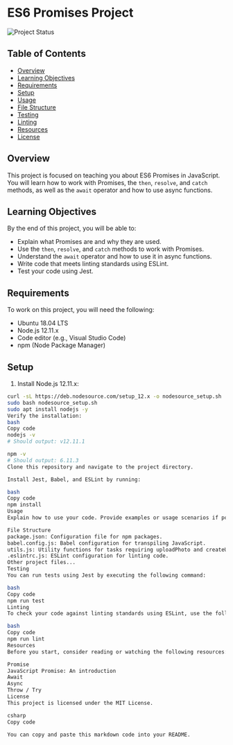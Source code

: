 # ES6 Promises Project

![Project Status](https://img.shields.io/badge/status-ongoing-blue)

## Table of Contents

- [Overview](#overview)
- [Learning Objectives](#learning-objectives)
- [Requirements](#requirements)
- [Setup](#setup)
- [Usage](#usage)
- [File Structure](#file-structure)
- [Testing](#testing)
- [Linting](#linting)
- [Resources](#resources)
- [License](#license)

## Overview

This project is focused on teaching you about ES6 Promises in JavaScript. You will learn how to work with Promises, the `then`, `resolve`, and `catch` methods, as well as the `await` operator and how to use async functions.

## Learning Objectives

By the end of this project, you will be able to:

- Explain what Promises are and why they are used.
- Use the `then`, `resolve`, and `catch` methods to work with Promises.
- Understand the `await` operator and how to use it in async functions.
- Write code that meets linting standards using ESLint.
- Test your code using Jest.

## Requirements

To work on this project, you will need the following:

- Ubuntu 18.04 LTS
- Node.js 12.11.x
- Code editor (e.g., Visual Studio Code)
- npm (Node Package Manager)

## Setup

1. Install Node.js 12.11.x:

```bash
curl -sL https://deb.nodesource.com/setup_12.x -o nodesource_setup.sh
sudo bash nodesource_setup.sh
sudo apt install nodejs -y
Verify the installation:
bash
Copy code
nodejs -v
# Should output: v12.11.1

npm -v
# Should output: 6.11.3
Clone this repository and navigate to the project directory.

Install Jest, Babel, and ESLint by running:

bash
Copy code
npm install
Usage
Explain how to use your code. Provide examples or usage scenarios if possible.

File Structure
package.json: Configuration file for npm packages.
babel.config.js: Babel configuration for transpiling JavaScript.
utils.js: Utility functions for tasks requiring uploadPhoto and createUser.
.eslintrc.js: ESLint configuration for linting code.
Other project files...
Testing
You can run tests using Jest by executing the following command:

bash
Copy code
npm run test
Linting
To check your code against linting standards using ESLint, use the following command:

bash
Copy code
npm run lint
Resources
Before you start, consider reading or watching the following resources:

Promise
JavaScript Promise: An introduction
Await
Async
Throw / Try
License
This project is licensed under the MIT License.

csharp
Copy code

You can copy and paste this markdown code into your README.
